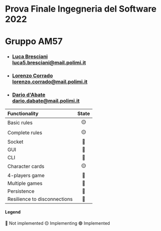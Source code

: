 # Prova Finale Ingegneria del Software 2022
# Gruppo AM57
- ### [Luca Bresciani](https://github.com/BrescianiLuca)<br/>luca5.bresciani@mail.polimi.it
- ### [Lorenzo Corrado](https://github.com/Lerrylore)<br/>lorenzo.corrado@mail.polimi.it 
- ### [Dario d'Abate](https://github.com/DariodAbate)<br/>dario.dabate@mail.polimi.it

| Functionality                   |                       State                        |
|:--------------------------------|:--------------------------------------------------:|
| Basic rules                     | 🟡 |
| Complete rules                  | 🟡 |
| Socket                          | 🔴 |
| GUI                             | 🔴 |
| CLI                             | 🔴 |
| Character cards                 | 🟡 |
| 4-players game                  | 🔴 |
| Multiple games                  | 🔴 |
| Persistence                     | 🔴 |
| Resilience to disconnections    | 🔴 |

#### Legend
🔴 Not implemented
🟡 Implementing
🟢 Implemented
